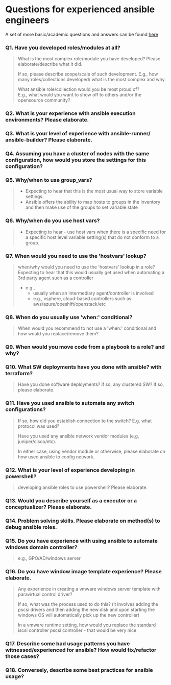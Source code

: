 
Questions for experienced ansible engineers
===

A set of more basic/academic questions and answers can be found [here](./standard-ansible-questions-and-answers.md)

### <a id="Q1"></a>Q1. Have you developed roles/modules at all?

> What is the most complex role/module you have developed? 
>   Please elaborate/describe what it did.
>
> If so, please describe scope/scale of such development.
>   E.g., how many roles/collections developed/ what is the most complex and why.
>
> What ansible role/collection would you be most proud of?  
>    E.g., what would you want to show off to others and/or the opensource community?

### <a id="Q2"></a>Q2. What is your experience with ansible execution environments? Please elaborate.

### <a id="Q3"></a>Q3. What is your level of experience with ansible-runner/ ansible-builder? Please elaborate.

### <a id="Q4"></a>Q4. Assuming you have a cluster of nodes with the same configuration, how would you store the settings for this configuration?
  
### <a id="Q5"></a>Q5. Why/when to use group_vars?

>  * Expecting to hear that this is the most usual way to store variable settings.  
>  * Ansible offers the ability to map hosts to groups in the inventory and then make use of the groups to set variable state

### <a id="Q6"></a>Q6. Why/when do you use host vars?
>  * Expecting to hear - use host vars when there is a specific need for a specific host level variable setting(s) that do not conform to a group. 

### <a id="Q7"></a>Q7. When would you need to use the 'hostvars' lookup? 

> when/why would you need to use the 'hostvars' lookup in a role?
>  Expecting to hear that this would usually get used when automating a 3rd party agent such as a controller 
>    - e.g., 
>      - usually when an intermediary agent/controller is involved
>      - e.g., vsphere, cloud-based controllers such as aws/azure/opeshift/openstack/etc

### <a id="Q8"></a>Q8. When do you usually use 'when:' conditional?

> When would you recommend to not use a 'when:' conditional and how would you replace/remove them?

### <a id="Q9"></a>Q9. When would you move code from a playbook to a role? and why?

### <a id="Q10"></a>Q10. What SW deployments have you done with ansible?  with terraform?  

> Have you done software deployments?  if so, any clustered SW? If so, please elaborate.

### <a id="Q11"></a>Q11. Have you used ansible to automate any switch configurations?

> If so, how did you establish connection to the switch? E.g. what protocol was used?  
> 
> Have you used any ansible network vendor modules (e,g, juniper/cisco/etc). 
>
> In either case, using vendor module or otherwise, please elaborate on how used ansible to config network.
> 

### <a id="Q12"></a>Q12. What is your level of experience developing in powershell?

> developing ansible roles to use powershell? Please elaborate.

### <a id="Q13"></a>Q13. Would you describe yourself as a executor or a conceptualizer? Please elaborate.

### <a id="Q14"></a>Q14. Problem solving skills. Please elaborate on method(s) to debug ansible roles.


### <a id="Q15"></a>Q15. Do you have experience with using ansible to automate windows domain controller?

> e.g., GPO/AD/windows server 

### <a id="Q16"></a>Q16. Do you have window image template experience? Please elaborate.

> Any experience in creating a vmware windows server template with paravirtual control driver?
> 
> If so, what was the process used to do this?  (it involves adding the pscsi drivers and then adding the new disk and upon starting the windows OS will automatically pick up the new controller)
> 
> In a vmware runtime setting, how would you replace the standard iscsi controller  pscsi controller - that would be very nice
>


### <a id="Q17"></a>Q17. Describe some bad usage patterns you have witnessed/experienced for ansible?  How would fix/refactor those cases?   

### <a id="Q18"></a>Q18. Conversely, describe some best practices for ansible usage?


